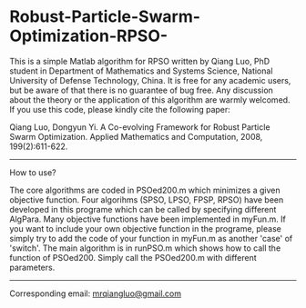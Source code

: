 # Robust-Particle-Swarm-Optimization-RPSO-

This is a simple Matlab algorithm for RPSO written by Qiang Luo, PhD student in Department of Mathematics and Systems Science, 
National University of Defense Technology, China. It is free for any academic users, but be aware of that there is no guarantee 
of bug free. Any discussion about the theory or the application of this algorithm are warmly welcomed. If you use this code, 
please kindly cite the following paper:

Qiang Luo, Dongyun Yi. A Co-evolving Framework for Robust Particle Swarm Optimization. 
Applied Mathematics and Computation, 2008, 199(2):611-622.


--------------------------------------------------------------
How to use?

The core algorithms are coded in PSOed200.m which minimizes a given objective function.
Four algorihms (SPSO, LPSO, FPSP, RPSO) have been developed in this programe which can be called by specifying different AlgPara.
Many objective functions have been implemented in myFun.m. If you want to include your own objective function in the programe, please simply try to add the code of your function in myFun.m as another 'case' of 'switch'.
The main algorithm is in runPSO.m which shows how to call the function of PSOed200. Simply call the PSOed200.m with different parameters.

---------------------------------------------------------------

Corresponding email: mrqiangluo@gmail.com





